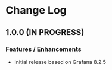 # Change Log

## 1.0.0 (IN PROGRESS)

### Features / Enhancements

- Initial release based on Grafana 8.2.5

